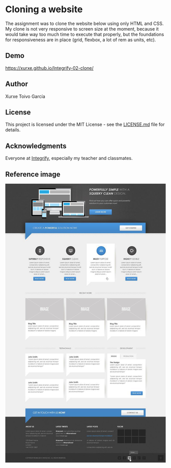 # Cloning a website

The assignment was to clone the website below using only HTML and CSS. My clone is not very responsive to screen size at the moment, because it would take way too much time to execute that properly, but the foundations for responsiveness are in place (grid, flexbox, a lot of rem as units, etc).

## Demo

https://xurxe.github.io/Integrify-02-clone/

## Author

Xurxe Toivo García

## License

This project is licensed under the MIT License - see the [LICENSE.md](LICENSE.md) file for details.

## Acknowledgments

Everyone at [Integrify](https://github.com/Integrify-Finland), especially my teacher and classmates.

## Reference image

![alt text](./assets/assignment-2.jpg "The model we had to follow")